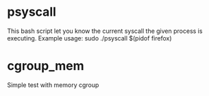 # psyscall
This bash script let you know the current syscall the given process is executing.
Example usage: sudo ./psyscall $(pidof firefox)

# cgroup_mem
Simple test with memory cgroup
